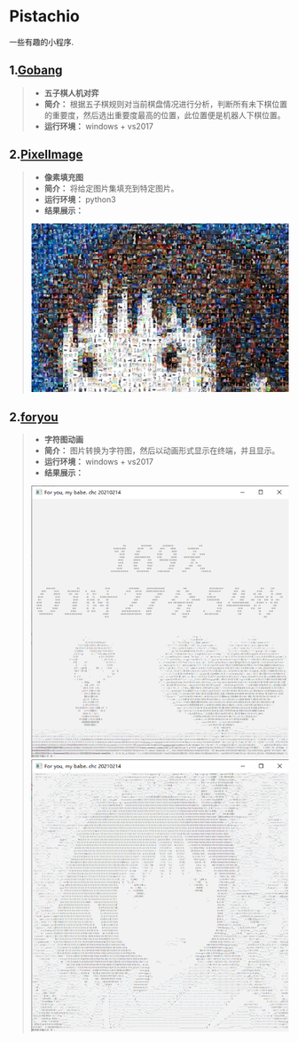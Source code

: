 # Pistachio
一些有趣的小程序.

## 1.[Gobang](Gobang/) 
> * **五子棋人机对弈**
> * **简介：** 根据五子棋规则对当前棋盘情况进行分析，判断所有未下棋位置的重要度，然后选出重要度最高的位置，此位置便是机器人下棋位置。
> * **运行环境：** windows + vs2017 
> 

## 2.[PixelImage](pixelImage/) 
> * **像素填充图**
> * **简介：** 将给定图片集填充到特定图片。
> * **运行环境：** python3
> * **结果展示：**
>  <div align=center><img src="pixelImage/output.png" width="500"/> </div>
>  

## 2.[foryou](foryou/) 
> * **字符图动画**
> * **简介：** 图片转换为字符图，然后以动画形式显示在终端，并且显示。
> * **运行环境：** windows + vs2017 
> * **结果展示：**
>  <div align=center><img src="foryou/output1.png" width="500"/> </div>
>  <div align=center><img src="foryou/output2.png" width="500"/> </div>
